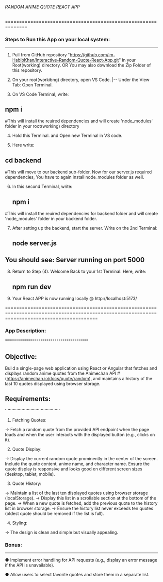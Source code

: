 ###### RANDOM ANIME QUOTE REACT APP
==============================================================

### Steps to Run this App on your local system:
--------------------------------------------------------------------
1. Pull from GitHub repository "https://github.com/im-HabibKhan/Interactive-Random-Quote-React-App.git" in your Root(working) directory.
    OR
   You may also download the Zip Folder of this repository.

2. On your root(workibng) directory, open VS Code.
      |-- Under the View Tab: Open Terminal.

3. On VS Code Terminal, write:
  ## npm i
#This will install the reuired dependencies and will create 'node_modules' folder in your root(working) directory

4. Hold this Terminal. and Open new Terminal in VS code.

5. Here write:
  ## cd backend
#This will move to our backend sub-folder. Now for our server.js required dependencies, You have to again install node_modules folder as well.

6. In this second Terminal, write:
    ## npm i
#This will install the reuired dependencies for backend folder and will create 'node_modules' folder in your backend folder.

7. After setting up the backend, start the server. Write on the 2nd Terminal:
    ## node server.js
  You should see: Server running on port 5000
------------------------------------------------------------------------

8. Return to Step (4). Welcome Back to your 1st Terminal. Here, write:
    ##  npm run dev

9. Your React APP is now running locally @  http://localhost:5173/

=============================================================================================================================================

### App Description:
""""""""""""""""""""""""""""""""""""""""""
## Objective:
Build a single-page web application using React or Angular that fetches and displays
random anime quotes from the Animechan API
#(https://animechan.io/docs/quote/random),
and maintains a history of the last 10
quotes displayed using browser storage.

## Requirements:
'''''''''''''''''''''''''''''''''''''''''''

1. Fetching Quotes:

-> Fetch a random quote from the provided API endpoint when the page
loads and when the user interacts with the displayed button (e.g., clicks
on it).


2. Quote Display:

-> Display the current random quote prominently in the center of the
screen. Include the quote content, anime name, and character name.
Ensure the quote display is responsive and looks good on different
screen sizes (desktop, tablet, mobile).


3. Quote History:

-> Maintain a list of the last ten displayed quotes using browser storage
(localStorage).
-> Display this list in a scrollable section at the bottom of the page.
-> When a new quote is fetched, add the previous quote to the history list
in browser storage.
-> Ensure the history list never exceeds ten quotes (oldest quote should
be removed if the list is full).


4. Styling:

-> The design is clean and simple but visually appealing.


### Bonus:
-----------------
● Implement error handling for API requests (e.g., display an error message if
the API is unavailable).

● Allow users to select favorite quotes and store them in a separate list.
